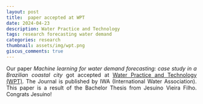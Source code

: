 ```yaml
---
layout: post
title:  paper accepted at WPT
date: 2024-04-23
description: Water Practice and Technology
tags: research forecasting water demand
categories: research
thumbnail: assets/img/wpt.png
giscus_comments: true
---
```


<style>body {text-align: justify}</style>

Our paper *Machine learning for water demand forecasting: case study in a Brazilian coastal
city* got accepted at [Water Practice and Technology (WPT)](https://iwaponline.com/wpt). The Journal is published by IWA (International Water Association). This paper is a result of the Bachelor Thesis from Jesuino Vieira Filho. Congrats Jesuino! 


